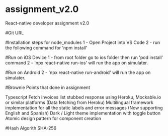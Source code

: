 # assignment_v2.0
React-native developer assignment v2.0

#Git URL 

#Installation steps for node_modules
1 - Open Project into VS Code
2 - run the following command for 'npm install'

#Run on iOS Device
1 - from root folder go to ios folder then run 'pod install' command 
2 - 'npx react-native run-ios' will run the app on simulater.

#Run on Android
2 - 'npx react-native run-android' will run the app on simulater.


#Brownie Points that done in assignment

 Typescript 
 Fetch invoices list stubbed response using Heroku, Mockable.io or similar platforms (Data fetching from Heroku)
 Multilingual framework implementation for all the static labels and error messages  (Now supporting English and Spanish)
 Dark / Light theme implementation with toggle button 
 Atomic design pattern for component creation

#Hash Algorith
SHA-256 
